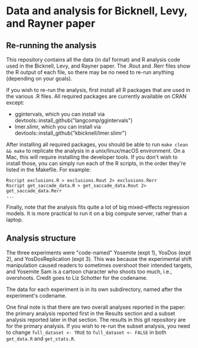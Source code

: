 Data and analysis for Bicknell, Levy, and Rayner paper
======================================================

## Re-running the analysis
This repository contains all the data (in da1 format) and R analysis code used in the Bicknell, Levy, and Rayner paper. The .Rout and .Rerr files show the R output of each file, so there may be no need to re-run anything (depending on your goals).

If you wish to re-run the analysis, first install all R packages that are used in the various .R files. All required packages are currently available on CRAN except:

* ggintervals, which you can install via devtools::install_github("langcomp/ggintervals")
* lmer.slimr, which you can install via devtools::install_github("kbicknell/lmer.slimr")

After installing all required packages, you should be able to run `make clean && make` to replicate the analysis in a unix/linux/macOS environment. On a Mac, this will require installing the developer tools. If you don't wish to install those, you can simply run each of the R scripts, in the order they're listed in the Makefile. For example:

```
Rscript exclusions.R > exclusions.Rout 2> exclusions.Rerr
Rscript get_saccade_data.R > get_saccade_data.Rout 2> get_saccade_data.Rerr
...
```

Finally, note that the analysis fits quite a lot of big mixed-effects regression models. It is more practical to run it on a big compute server, rather than a laptop.

## Analysis structure

The three experiments were "code-named" Yosemite (expt 1), YosDos (expt 2), and YosDosReplication (expt 3). This was because the experimental shift manipulation caused readers to sometimes overshoot their intended targets, and Yosemite Sam is a cartoon character who shoots too much, i.e., overshoots. Credit goes to Liz Schotter for the codename.

The data for each experiment is in its own subdirectory, named after the experiment's codename.

One final note is that there are two overall analyses reported in the paper: the primary analysis reported first in the Results section and a subset analysis reported later in that section. The results in this git repository are for the primary analysis. If you wish to re-run the subset analysis, you need to change `full_dataset <- TRUE` to `full_dataset <- FALSE` in both `get_data.R` and `get_stats.R`.
